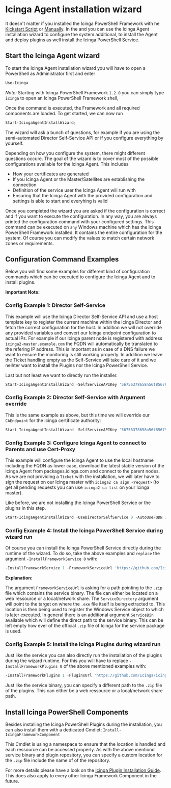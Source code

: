 # Icinga Agent installation wizard

It doesn't matter if you installed the Icinga PowerShell Framework with he [Kickstart Script](01-Kickstart-Script.md) or [Manually](02-Manual-Installation.md). In the and you can use the Icinga Agent installation wizard to configure the system additional, to install the Agent and deploy plugins as well install the Icinga PowerShell Service.

## Start the Icinga Agent wizard

To start the Icinga Agent installation wizard you will have to open a PowerShell as Administrator first and enter

```powershell
Use-Icinga
```

*Note:* Starting with Icinga PowerShell Framework `1.2.0` you can simply type `icinga` to open an Icinga PowerShell Framework shell,

Once the command is executed, the Framework and all required components are loaded. To get started, we can now run

```powershell
Start-IcingaAgentInstallWizard;
```

The wizard will ask a bunch of questions, for example if you are using the semi-automated Director Self-Service API or if you configure everything by yourself.

Depending on how you configure the system, there might different questions occure. The goal of the wizard is to cover most of the possible configurations available for the Icinga Agent. This includes

* How your certificates are generated
* If you Icinga Agent or the Master/Satellites are establishing the connection
* Definition of the service user the Icinga Agent will run with
* Ensuring that the Icinga Agent with the provided configuration and settings is able to start and everyhing is valid

Once you completed the wizard you are asked if the configuration is correct and if you want to execute the configuration. In any way, you are always printed the configuration command with your configured settings. 
This command can be executed on `any` Windows machine which has the Icinga PowerShell Framework installed. It contains the entire configuration for the system. Of course you can modify the values to match certain network zones or requirements.

## Configuration Command Examples

Below you will find some examples for different kind of configuration commands which can be executed to configure the Icinga Agent and to install plugins.

**Important Note:**

### Config Example 1: Director Self-Service

This example will use the Icinga Director Self-Service API and use a host template key to register the current machine within the Icinga Director and fetch the correct configuration for the host. In addition we will not override any provided variables and convert our Icinga endpoint configuration to actual IPs. For example if our Icinga parent node is registered with address `icinga2-master.example.com` the FQDN will automatically be translated to the refering IP address. This is important as in case of a DNS failure we want to ensure the monitoring is still working properly. In addition we leave the Ticket handling empty as the Self-Service will take care of it and we neihter want to install the Plugins nor the Icinga PowerShell Service.

Last but not least we want to directly run the installer.

```powershell
Start-IcingaAgentInstallWizard -SelfServiceAPIKey '56756378658n56t85679765n97649m7649m76' -UseDirectorSelfService 1 -DirectorUrl 'https://sales-net-icinga2a.int.netways.de/icingaweb2/director/' -OverrideDirectorVars 0 -ConvertEndpointIPConfig 1 -Ticket '' -EmptyTicket 1 -InstallFrameworkPlugins 0 -InstallFrameworkService 0 -RunInstaller;
```

### Config Example 2: Director Self-Service with Argument override

This is the same example as above, but this time we will override our `CAEndpoint` for the Icinga certificate authority:

```powershell
Start-IcingaAgentInstallWizard -SelfServiceAPIKey '56756378658n56t85679765n97649m7649m76' -UseDirectorSelfService 1 -DirectorUrl 'https://sales-net-icinga2a.int.netways.de/icingaweb2/director/' -OverrideDirectorVars 0 -ConvertEndpointIPConfig 1 -Ticket '' -EmptyTicket 1 -InstallFrameworkPlugins 0 -InstallFrameworkService 0 -CAEndpoint 'icinga2-ca.example.com' -RunInstaller;
```

### Config Example 3: Configure Icinga Agent to connect to Parents and use Cert-Proxy

This example will configure the Icinga Agent to use the local hostname including the FQDN as lower case, download the latest stable version of the Icinga Agent from packages.icinga.com and connect to the parent nodes. As we are not providing a `Ticket` with the installation, we will later have to sign the request on our Icinga master with `icinga2 ca sign <request>` (to get all pending requests you can use `icinga2 ca list` on your Icinga master).

Like before, we are not installing the Icinga PowerShell Service or the plugins in this step.

```powershell
Start-IcingaAgentInstallWizard -UseDirectorSelfService 0 -AutoUseFQDN 1 -AutoUseHostname 0 -LowerCase 1 -UpperCase 0 -AllowVersionChanges 1 -UpdateAgent 1 -AgentVersion 'release' -PackageSource 'https://packages.icinga.com/windows/' -Endpoints icinga2a,icinga2b -CAPort 5665 -AcceptConnections 0 -AddFirewallRule 0 -ConvertEndpointIPConfig 1 -EndpointConnections 192.168.0.1,192.168.0.2 -ParentZone master -AddDirectorGlobal 1 -AddGlobalTemplates 1 -GlobalZones @() -CAEndpoint 192.168.0.1 -Ticket '' -EmptyTicket 1 -ServiceUser 'NT Authority\NetworkService' -InstallFrameworkPlugins 0 -InstallFrameworkService 0 -RunInstaller;
```

### Config Example 4: Install the Icinga PowerShell Service during wizard run

Of course you can install the Icinga PowerShell Service directly during the runtime of the wizard. To do so, take the above examples and `replace` the argument `-InstallFrameworkService 0` with:

```powershell
-InstallFrameworkService 1 -FrameworkServiceUrl 'https://github.com/Icinga/icinga-powershell-service/releases/download/v1.1.0/icinga-service-v1.1.0.zip' -ServiceDirectory 'C:\Program Files\icinga-framework-service\'
```

**Explanation:**

The argument `FrameworkServiceUrl` is asking for a path pointing to the `.zip` file which contains the service binary. The file can either be located on a web ressource or a local/network share. The `ServiceDirectory` argument will point to the target on where the `.exe` file itself is being extracted to. This location is then being used to register the Windows Service object to which is later executed. In general there is an additional argument `ServiceBin` available which will define the direct path to the service binary. This can be left empty how ever of the official `.zip` file of Icinga for the service package is used.

### Config Example 5: Install the Icinga Plugins during wizard run

Just like the service you can also directly run the installation of the plugins during the wizard runtime. For this you will have to replace `-InstallFrameworkPlugins 0` of the above mentioned examples with:

```powershell
-InstallFrameworkPlugins 1 -PluginsUrl 'https://github.com/Icinga/icinga-powershell-plugins/archive/master.zip'
```

Just like the service binary, you can specify a different path to the `.zip` file of the plugins. This can either be a web ressource or a local/network share path.

## Install Icinga PowerShell Components

Besides installing the Icinga PowerShell Plugins during the installation, you can also install them with a dedicated Cmdlet: `Install-IcingaFrameworkComponent`

This Cmdlet is using a namespace to ensure that the location is handled and each ressource can be accessed properly. As with the above mentiond service binary and plugin repository, you can specify a custom location for the `.zip` file include the name of of the repository.

For more details please have a look on the [Icinga Plugin Installation Guide](https://icinga.com/docs/windows/latest/plugins/doc/02-Installation/). This does also apply to every other Icinga Framework Component in the future.
